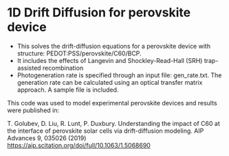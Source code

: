 # 1D Drift Diffusion for perovskite device

* This solves the drift-diffusion equations for a perovskite device with structure:
PEDOT:PSS/perovskite/C60/BCP. 
* It includes the effects of Langevin and Shockley-Read-Hall (SRH) trap-assisted recombination
* Photogeneration rate is specified through an input file: gen_rate.txt. The generation rate
  can be calculated using an optical transfer matrix approach. A sample file is included.

This code was used to model experimental perovskite devices and results were published in:

T. Golubev, D. Liu, R. Lunt, P. Duxbury. Understanding the impact of C60 at the interface of perovskite solar cells via drift-diffusion modeling. AIP Advances 9, 035026 (2019)
https://aip.scitation.org/doi/full/10.1063/1.5068690

